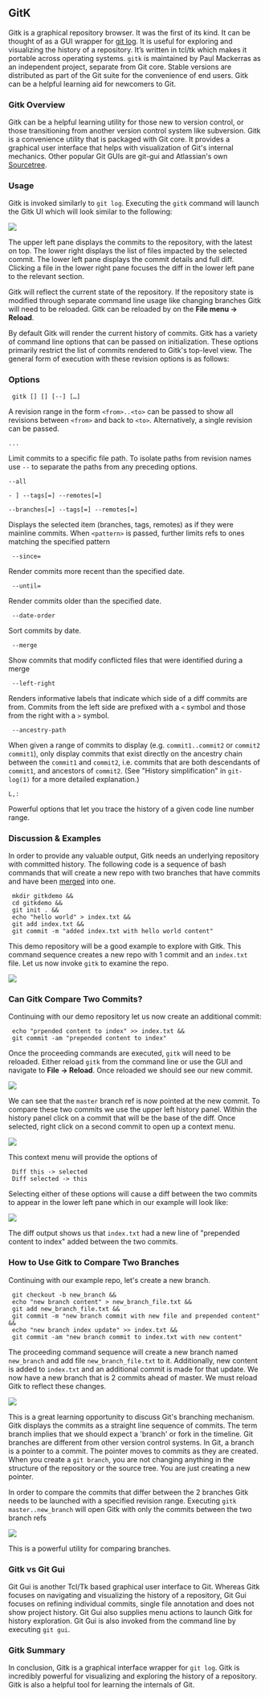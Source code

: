 ## GitK

Gitk is a graphical repository browser. It was the first of its kind. It can be thought of as a GUI wrapper for [git log](#git-log). It is useful for exploring and visualizing the history of a repository. It’s written in tcl/tk which makes it portable across operating systems. `gitk` is maintained by Paul Mackerras as an independent project, separate from Git core. Stable versions are distributed as part of the Git suite for the convenience of end users. Gitk can be a helpful learning aid for newcomers to Git.

### Gitk Overview

Gitk can be a helpful learning utility for those new to version control, or those transitioning from another version control system like subversion. Gitk is a convenience utility that is packaged with Git core. It provides a graphical user interface that helps with visualization of Git's internal mechanics. Other popular Git GUIs are git-gui and Atlassian's own [Sourcetree](http://www.sourcetreeapp.com/).

### Usage

Gitk is invoked similarly to `git log`. Executing the `gitk` command will launch the Gitk UI which will look similar to the following:

![](gitk-01.png)

The upper left pane displays the commits to the repository, with the latest on top. The lower right displays the list of files impacted by the selected commit. The lower left pane displays the commit details and full diff. Clicking a file in the lower right pane focuses the diff in the lower left pane to the relevant section.

Gitk will reflect the current state of the repository. If the repository state is modified through separate command line usage like changing branches Gitk will need to be reloaded. Gitk can be reloaded by on the **File menu -> Reload**.

By default Gitk will render the current history of commits. Gitk has a variety of command line options that can be passed on initialization. These options primarily restrict the list of commits rendered to Gitk's top-level view. The general form of execution with these revision options is as follows:

### Options

```
 gitk [] [] [--] […]
```
 
A revision range in the form `<from>..<to>` can be passed to show all revisions between `<from>` and back to `<to>`. Alternatively, a single revision can be passed.

```
...
```

Limit commits to a specific file path. To isolate paths from revision names use `--` to separate the paths from any preceding options.

```
--all
```

```
- ] --tags[=] --remotes[=]
```

```
--branches[=] --tags[=] --remotes[=]
```

Displays the selected item (branches, tags, remotes) as if they were mainline commits. When `<pattern>` is passed, further limits refs to ones matching the specified pattern

```
 --since=
```

Render commits more recent than the specified date.

```
 --until=
```

Render commits older than the specified date.

```
 --date-order
```

Sort commits by date.

```
 --merge
```

Show commits that modify conflicted files that were identified during a merge

```
 --left-right
```

Renders informative labels that indicate which side of a diff commits are from. Commits from the left side are prefixed with a `<` symbol and those from the right with a `>` symbol.

```
 --ancestry-path
```

When given a range of commits to display (e.g. `commit1..commit2` or `commit2 commit1`), only display commits that exist directly on the ancestry chain between the `commit1` and `commit2`, i.e. commits that are both descendants of `commit1`, and ancestors of `commit2`. (See "History simplification" in `git-log(1)` for a more detailed explanation.)

```
L,:
```

Powerful options that let you trace the history of a given code line number range.

### Discussion & Examples

In order to provide any valuable output, Gitk needs an underlying repository with committed history. The following code is a sequence of bash commands that will create a new repo with two branches that have commits and have been [merged](#git-merge) into one.

```
 mkdir gitkdemo &&
 cd gitkdemo &&
 git init . &&
 echo "hello world" > index.txt &&
 git add index.txt &&
 git commit -m "added index.txt with hello world content"
```

This demo repository will be a good example to explore with Gitk. This command sequence creates a new repo with 1 commit and an `index.txt` file. Let us now invoke `gitk` to examine the repo.

![](gitk-02.png)

### Can Gitk Compare Two Commits?

Continuing with our demo repository let us now create an additional commit:

```
 echo "prpended content to index" >> index.txt &&
 git commit -am "prepended content to index"
```

Once the proceeding commands are executed, `gitk` will need to be reloaded. Either reload `gitk` from the command line or use the GUI and navigate to **File -> Reload**. Once reloaded we should see our new commit.

![](gitk-03.png)

We can see that the `master` branch ref is now pointed at the new commit. To compare these two commits we use the upper left history panel. Within the history panel click on a commit that will be the base of the diff. Once selected, right click on a second commit to open up a context menu.

![](gitk-04.png)

This context menu will provide the options of

```
 Diff this -> selected
 Diff selected -> this
```

Selecting either of these options will cause a diff between the two commits to appear in the lower left pane which in our example will look like:

![](gitk-05.png)

The diff output shows us that `index.txt` had a new line of "prepended content to index" added between the two commits.

### How to Use Gitk to Compare Two Branches

Continuing with our example repo, let's create a new branch.

```
 git checkout -b new_branch &&
 echo "new branch content" > new_branch_file.txt &&
 git add new_branch_file.txt &&
 git commit -m "new branch commit with new file and prepended content" &&
 echo "new branch index update" >> index.txt &&
 git commit -am "new branch commit to index.txt with new content"
```

The proceeding command sequence will create a new branch named `new_branch` and add file `new_branch_file.txt` to it. Additionally, new content is added to `index.txt` and an additional commit is made for that update. We now have a new branch that is 2 commits ahead of master. We must reload Gitk to reflect these changes.

![](gitk-06.png)

This is a great learning opportunity to discuss Git's branching mechanism. Gitk displays the commits as a straight line sequence of commits. The term branch implies that we should expect a 'branch' or fork in the timeline. Git branches are different from other version control systems. In Git, a branch is a pointer to a commit. The pointer moves to commits as they are created. When you create a `git branch`, you are not changing anything in the structure of the repository or the source tree. You are just creating a new pointer.

In order to compare the commits that differ between the 2 branches Gitk needs to be launched with a specified revision range. Executing `gitk master..new_branch` will open Gitk with only the commits between the two branch refs

![](gitk-07.png)

This is a powerful utility for comparing branches.

### Gitk vs Git Gui

Git Gui is another Tcl/Tk based graphical user interface to Git. Whereas Gitk focuses on navigating and visualizing the history of a repository, Git Gui focuses on refining individual commits, single file annotation and does not show project history. Git Gui also supplies menu actions to launch Gitk for history exploration. Git Gui is also invoked from the command line by executing `git gui`.

### Gitk Summary

In conclusion, Gitk is a graphical interface wrapper for `git log`. Gitk is incredibly powerful for visualizing and exploring the history of a repository. Gitk is also a helpful tool for learning the internals of Git.
